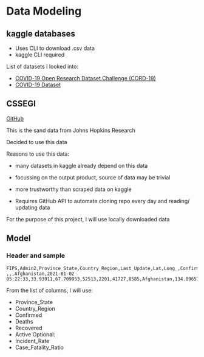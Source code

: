 # Data Modeling

## kaggle databases  

- Uses CLI to download .csv data
- kaggle CLI required

List of datasets I looked into: 
- [COVID-19 Open Research Dataset Challenge (CORD-19)](https://www.kaggle.com/allen-institute-for-ai/CORD-19-research-challenge)  
- [COVID-19 Dataset](https://www.kaggle.com/imdevskp/corona-virus-report)  

## CSSEGI

[GitHub](https://github.com/CSSEGISandData/COVID-19)  

This is the sand data from Johns Hopkins Research  

Decided to use this data  

Reasons to use this data:
- many datasets in kaggle already depend on this data  
- focussing on the output product, source of data may be trivial
- more trustworthy than scraped data on kaggle

- Requires GitHub API to automate cloning repo every day and reading/ updating data

For the purpose of this project, I will use locally downloaded data  

## Model

### Header and sample

```csv
FIPS,Admin2,Province_State,Country_Region,Last_Update,Lat,Long_,Confirmed,Deaths,Recovered,Active,Combined_Key,Incident_Rate,Case_Fatality_Ratio
,,,Afghanistan,2021-01-02 05:22:33,33.93911,67.709953,52513,2201,41727,8585,Afghanistan,134.89657830525067,4.191343095995277
```

From the list of columns, I will use:  
- Province_State
- Country_Region
- Confirmed
- Deaths
- Recovered
- Active
Optional:
- Incident_Rate
- Case_Fatality_Ratio
